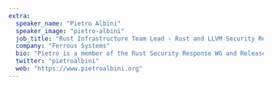 ```yaml
---
extra:
  speaker_name: "Pietro Albini"
  speaker_image: "pietro-albini"
  job_title: "Rust Infrastructure Team Lead - Rust and LLVM Security Response - Building compilers"
  company: "Ferrous Systems"
  bio: "Pietro is a member of the Rust Security Response WG and Release Team, and the lead of the Rust Infrastructure Team. During the week he works at Ferrous Systems on Ferrocene, a distribution of the Rust toolchain qualified for safety-critical use."
  twitter: "pietroalbini"
  web: "https://www.pietroalbini.org"
---
```

